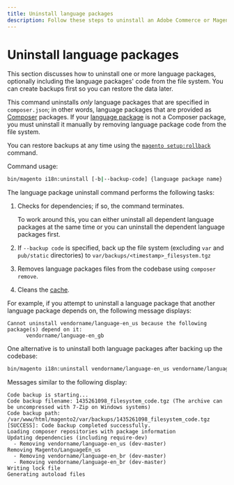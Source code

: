 ```yaml
---
title: Uninstall language packages
description: Follow these steps to uninstall an Adobe Commerce or Magento Open Source language package.
---
```


# Uninstall language packages

This section discusses how to uninstall one or more language packages, optionally including the language packages' code from the file system. You can create backups first so you can restore the data later.

This command uninstalls *only* language packages that are specified in `composer.json`; in other words, language packages that are provided as [Composer](https://glossary.magento.com/composer) packages. If your [language package](https://glossary.magento.com/language-package) is not a Composer package, you must uninstall it manually by removing language package code from the file system.

You can restore backups at any time using the [`magento setup:rollback`](uninstall-modules.md#roll-back-the-file-system-database-or-media-files) command.

Command usage:

```bash
bin/magento i18n:uninstall [-b|--backup-code] {language package name} ... {language package name}
```

The language package uninstall command performs the following tasks:

1. Checks for dependencies; if so, the command terminates.

   To work around this, you can either uninstall all dependent language packages at the same time or you can uninstall the dependent language packages first.

1. If `--backup code` is specified, back up the file system (excluding `var` and `pub/static` directories) to `var/backups/<timestamp>_filesystem.tgz`
1. Removes language packages files from the codebase using `composer remove`.
1. Cleans the [cache](https://glossary.magento.com/cache).

For example, if you attempt to uninstall a language package that another language package depends on, the following message displays:

```terminal
Cannot uninstall vendorname/language-en_us because the following package(s) depend on it:
      vendorname/language-en_gb
```

One alternative is to uninstall both language packages after backing up the codebase:

```bash
bin/magento i18n:uninstall vendorname/language-en_us vendorname/language-en_gb --backup-code
```

Messages similar to the following display:

```terminal
Code backup is starting...
Code backup filename: 1435261098_filesystem_code.tgz (The archive can be uncompressed with 7-Zip on Windows systems)
Code backup path: /var/www/html/magento2/var/backups/1435261098_filesystem_code.tgz
[SUCCESS]: Code backup completed successfully.
Loading composer repositories with package information
Updating dependencies (including require-dev)
  - Removing vendorname/language-en_us (dev-master)
Removing Magento/LanguageEn_us
  - Removing vendorname/language-en_br (dev-master)
  - Removing vendorname/language-en_br (dev-master)
Writing lock file
Generating autoload files
```
